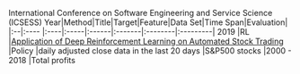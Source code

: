International Conference on Software Engineering and Service Science (ICSESS)
Year|Method|Title|Target|Feature|Data Set|Time Span|Evaluation|
|:--|:---- |:----|:-----|:------|:-------|:--------|:---------|
2019 |RL |[Application of Deep Reinforcement Learning on Automated Stock Trading](https://ieeexplore.ieee.org/stamp/stamp.jsp?tp=|arnumber=9040728) |Policy |daily adjusted close data in the last 20 days |S&P500 stocks |2000 - 2018 |Total profits
